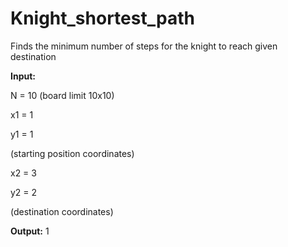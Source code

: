 # Knight_shortest_path
Finds the minimum number of steps for the knight to reach given destination

**Input:**

N = 10 (board limit 10x10)

x1 = 1

y1 = 1

(starting position coordinates)

x2 = 3

y2 = 2

(destination coordinates)

**Output:**
1
